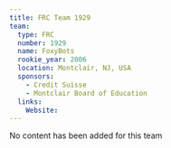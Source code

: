 ```yaml
---
title: FRC Team 1929
team:
  type: FRC
  number: 1929
  name: FoxyBots
  rookie_year: 2006
  location: Montclair, NJ, USA
  sponsors:
    - Credit Suisse
    - Montclair Board of Education
  links:
    Website: 
---
```

No content has been added for this team